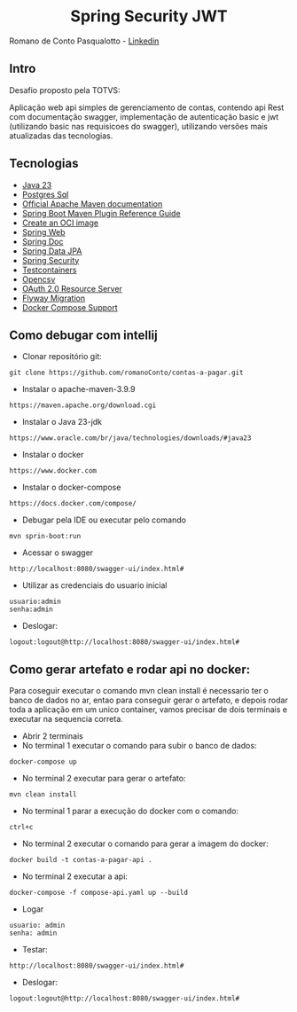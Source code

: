 <h1 align="center">
  Spring Security JWT
</h1>

Romano de Conto Pasqualotto - [Linkedin](www.linkedin.com/in/romano-de-conto-pasqualotto)

## Intro
Desafio proposto pela TOTVS:

Aplicação web api simples de gerenciamento de contas, contendo api Rest com documentação swagger, implementação de autenticação basic e jwt (utilizando basic nas requisicoes do swagger), utilizando versões mais atualizadas das tecnologias.

## Tecnologias

* [Java 23](https://www.oracle.com/java/technologies/javase-jdk23-doc-downloads.html)
* [Postgres Sql](https://www.postgresql.org/docs/)
* [Official Apache Maven documentation](https://maven.apache.org/guides/index.html)
* [Spring Boot Maven Plugin Reference Guide](https://docs.spring.io/spring-boot/3.4.3/maven-plugin)
* [Create an OCI image](https://docs.spring.io/spring-boot/3.4.3/maven-plugin/build-image.html)
* [Spring Web](https://docs.spring.io/spring-boot/3.4.3/reference/web/servlet.html)
* [Spring Doc](https://springdoc.org)
* [Spring Data JPA](https://docs.spring.io/spring-boot/3.4.3/reference/data/sql.html#data.sql.jpa-and-spring-data)
* [Spring Security](https://spring.io/projects/spring-security)
* [Testcontainers](https://docs.spring.io/spring-boot/reference/testing/testcontainers.html)
* [Opencsv](https://opencsv.sourceforge.net)
* [OAuth 2.0 Resource Server](https://docs.spring.io/spring-security/reference/servlet/oauth2/resource-server/index.html)
* [Flyway Migration](https://docs.spring.io/spring-boot/3.4.3/how-to/data-initialization.html#howto.data-initialization.migration-tool.flyway)
* [Docker Compose Support](https://docs.spring.io/spring-boot/3.4.3/reference/features/dev-services.html#features.dev-services.docker-compose)

## Como debugar com intellij

- Clonar repositório git:

```
git clone https://github.com/romanoConto/contas-a-pagar.git
```

- Instalar o apache-maven-3.9.9
```
https://maven.apache.org/download.cgi
```

- Instalar o Java 23-jdk
```
https://www.oracle.com/br/java/technologies/downloads/#java23
```

- Instalar o docker
```
https://www.docker.com
```

- Instalar o docker-compose 
```
https://docs.docker.com/compose/
 ```

- Debugar pela IDE ou executar pelo comando
```
mvn sprin-boot:run
```

- Acessar o swagger
```
http://localhost:8080/swagger-ui/index.html#
```

- Utilizar as credenciais do usuario inicial
```
usuario:admin
senha:admin
```

- Deslogar:
```
logout:logout@http://localhost:8080/swagger-ui/index.html#
```

## Como gerar artefato e rodar api no docker:

Para coseguir executar o comando mvn clean install é necessario ter o banco de dados no ar, entao para conseguir gerar o artefato, e depois rodar toda a aplicação em um unico container, vamos precisar de dois terminais e executar na sequencia correta.

- Abrir 2 terminais
- No terminal 1 executar o comando para subir o banco de dados:
```
docker-compose up
```

- No terminal 2 executar para gerar o artefato:
```
mvn clean install
```

- No terminal 1 parar a execução do docker com o comando:
```
ctrl+c
```

- No terminal 2 executar o comando para gerar a imagem do docker:
```
docker build -t contas-a-pagar-api .
```

- No terminal 2 executar a api:
```
docker-compose -f compose-api.yaml up --build
```

- Logar
```
usuario: admin
senha: admin
```

- Testar:

``` 
http://localhost:8080/swagger-ui/index.html#
```
- Deslogar:
```
logout:logout@http://localhost:8080/swagger-ui/index.html#
```